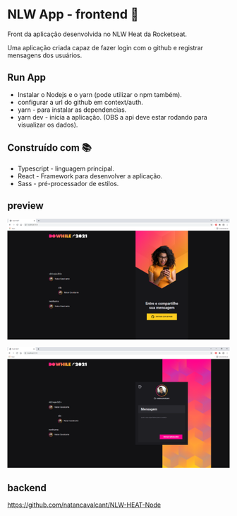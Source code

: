 # NLW App - frontend 🚀

  Front da aplicação desenvolvida no NLW Heat da Rocketseat.
  
  Uma aplicação criada capaz de fazer login com o github e registrar mensagens dos usuários. 

## Run App

  * Instalar o Nodejs e o yarn (pode utilizar o npm também).
  * configurar a url do github em context/auth.
  * yarn - para instalar as dependencias.
  * yarn dev - inicia a aplicação. (OBS a api deve estar rodando para visualizar os dados).

## Construído com 📚

  * Typescript - linguagem principal.
  * React - Framework para desenvolver a aplicação.
  * Sass - pré-processador de estilos.

## preview

![alt text](https://github.com/natancavalcant/NLW_HEAT-Frontend/blob/main/src/assets/NLW_HEAT_1.png?raw=true)

![alt text](https://github.com/natancavalcant/NLW_HEAT-Frontend/blob/main/src/assets/NLW_HEAT_2.png?raw=true)

## backend

  https://github.com/natancavalcant/NLW-HEAT-Node

